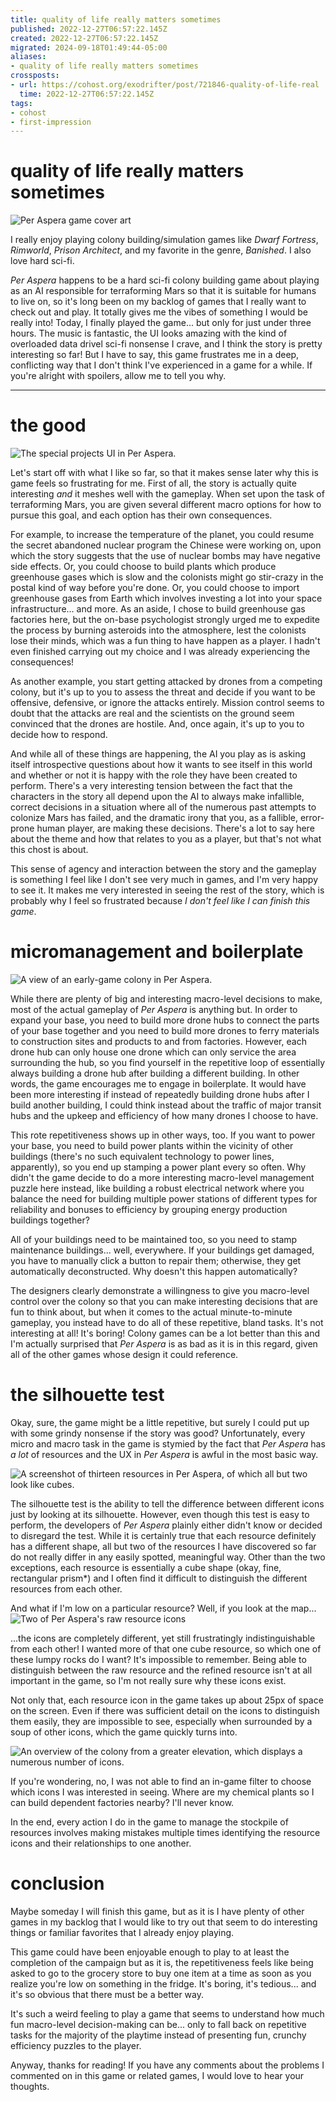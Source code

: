 ```yaml
---
title: quality of life really matters sometimes
published: 2022-12-27T06:57:22.145Z
created: 2022-12-27T06:57:22.145Z
migrated: 2024-09-18T01:49:44-05:00
aliases:
- quality of life really matters sometimes
crossposts:
- url: https://cohost.org/exodrifter/post/721846-quality-of-life-real
  time: 2022-12-27T06:57:22.145Z
tags:
- cohost
- first-impression
---
```


# quality of life really matters sometimes

![Per Aspera game cover art](20221227065722-per-aspera.jpg)

I really enjoy playing colony building/simulation games like _Dwarf Fortress_, _Rimworld_, _Prison Architect_, and my favorite in the genre, _Banished_. I also love hard sci-fi.

_Per Aspera_ happens to be a hard sci-fi colony building game about playing as an AI responsible for terraforming Mars so that it is suitable for humans to live on, so it's long been on my backlog of games that I really want to check out and play. It totally gives me the vibes of something I would be really into! Today, I finally played the game... but only for just under three hours. The music is fantastic, the UI looks amazing with the kind of overloaded data drivel sci-fi nonsense I crave, and I think the story is pretty interesting so far! But I have to say, this game frustrates me in a deep, conflicting way that I don't think I've experienced in a game for a while. If you're alright with spoilers, allow me to tell you why.

---

# the good
![The special projects UI in Per Aspera.](20221227065722-per-aspera-special-projects.png)

Let's start off with what I like so far, so that it makes sense later why this is game feels so frustrating for me. First of all, the story is actually quite interesting _and_ it meshes well with the gameplay. When set upon the task of terraforming Mars, you are given several different macro options for how to pursue this goal, and each option has their own consequences.

For example, to increase the temperature of the planet, you could resume the secret abandoned nuclear program the Chinese were working on, upon which the story suggests that the use of nuclear bombs may have negative side effects. Or, you could choose to build plants which produce greenhouse gases which is slow and the colonists might go stir-crazy in the postal kind of way before you're done. Or, you could choose to import greenhouse gases from Earth which involves investing a lot into your space infrastructure... and more. As an aside, I chose to build greenhouse gas factories here, but the on-base psychologist strongly urged me to expedite the process by burning asteroids into the atmosphere, lest the colonists lose their minds, which was a fun thing to have happen as a player. I hadn't even finished carrying out my choice and I was already experiencing the consequences!

As another example, you start getting attacked by drones from a competing colony, but it's up to you to assess the threat and decide if you want to be offensive, defensive, or ignore the attacks entirely. Mission control seems to doubt that the attacks are real and the scientists on the ground seem convinced that the drones are hostile. And, once again, it's up to you to decide how to respond.

And while all of these things are happening, the AI you play as is asking itself introspective questions about how it wants to see itself in this world and whether or not it is happy with the role they have been created to perform. There's a very interesting tension between the fact that the characters in the story all depend upon the AI to always make infallible, correct decisions in a situation where all of the numerous past attempts to colonize Mars has failed, and the dramatic irony that you, as a fallible, error-prone human player, are making these decisions. There's a lot to say here about the theme and how that relates to you as a player, but that's not what this chost is about.

This sense of agency and interaction between the story and the gameplay is something I feel like I don't see very much in games, and I'm very happy to see it. It makes me very interested in seeing the rest of the story, which is probably why I feel so frustrated because _I don't feel like I can finish this game_.

# micromanagement and boilerplate

![A view of an early-game colony in Per Aspera.](20221227065722-per-aspera-planet.png)

While there are plenty of big and interesting macro-level decisions to make, most of the actual gameplay of _Per Aspera_ is anything but. In order to expand your base, you need to build more drone hubs to connect the parts of your base together and you need to build more drones to ferry materials to construction sites and products to and from factories. However, each drone hub can only house one drone which can only service the area surrounding the hub, so you find yourself in the repetitive loop of essentially always building a drone hub after building a different building. In other words, the game encourages me to engage in boilerplate. It would have been more interesting if instead of repeatedly building drone hubs after I build another building, I could think instead about the traffic of major transit hubs and the upkeep and efficiency of how many drones I choose to have.

This rote repetitiveness shows up in other ways, too. If you want to power your base, you need to build power plants within the vicinity of other buildings (there's no such equivalent technology to power lines, apparently), so you end up stamping a power plant every so often. Why didn't the game decide to do a more interesting macro-level management puzzle here instead, like building a robust electrical network where you balance the need for building multiple power stations of different types for reliability and bonuses to efficiency by grouping energy production buildings together?

All of your buildings need to be maintained too, so you need to stamp maintenance buildings... well, everywhere. If your buildings get damaged, you have to manually click a button to repair them; otherwise, they get automatically deconstructed. Why doesn't this happen automatically?

The designers clearly demonstrate a willingness to give you macro-level control over the colony so that you can make interesting decisions that are fun to think about, but when it comes to the actual minute-to-minute gameplay, you instead have to do all of these repetitive, bland tasks. It's not interesting at all! It's boring! Colony games can be a lot better than this and I'm actually surprised that _Per Aspera_ is as bad as it is in this regard, given all of the other games whose design it could reference.

# the silhouette test

Okay, sure, the game might be a little repetitive, but surely I could put up with some grindy nonsense if the story was good? Unfortunately, every micro and macro task in the game is stymied by the fact that _Per Aspera_ has _a lot_ of resources and the UX in _Per Aspera_ is awful in the most basic way.

![A screenshot of thirteen resources in Per Aspera, of which all but two look like cubes.](20221227065722-per-aspera-resources.png)

The silhouette test is the ability to tell the difference between different icons just by looking at its silhouette. However, even though this test is easy to perform, the developers of _Per Aspera_ plainly either didn't know or decided to disregard the test. While it is certainly true that each resource definitely has a different shape, all but two of the resources I have discovered so far do not really differ in any easily spotted, meaningful way. Other than the two exceptions, each resource is essentially a cube shape (okay, fine, rectangular prism*) and I often find it difficult to distinguish the different resources from each other.

And what if I'm low on a particular resource? Well, if you look at the map...
![Two of Per Aspera's raw resource icons](20221227065722-per-aspera-lumpy-rock.png)

...the icons are completely different, yet still frustratingly indistinguishable from each other! I wanted more of that one cube resource, so which one of these lumpy rocks do I want? It's impossible to remember. Being able to distinguish between the raw resource and the refined resource isn't at all important in the game, so I'm not really sure why these icons exist.

Not only that, each resource icon in the game takes up about 25px of space on the screen. Even if there was sufficient detail on the icons to distinguish them easily, they are impossible to see, especially when surrounded by a soup of other icons, which the game quickly turns into.

![An overview of the colony from a greater elevation, which displays a numerous number of icons.](20221227065722-per-aspera-icon-soup.png)

If you're wondering, no, I was not able to find an in-game filter to choose which icons I was interested in seeing. Where are my chemical plants so I can build dependent factories nearby? I'll never know.

In the end, every action I do in the game to manage the stockpile of resources involves making mistakes multiple times identifying the resource icons and their relationships to one another.

# conclusion

Maybe someday I will finish this game, but as it is I have plenty of other games in my backlog that I would like to try out that seem to do interesting things or familiar favorites that I already enjoy playing.

This game could have been enjoyable enough to play to at least the completion of the campaign but as it is, the repetitiveness feels like being asked to go to the grocery store to buy one item at a time as soon as you realize you're low on something in the fridge. It's boring, it's tedious... and it's so obvious that there must be a better way.

It's such a weird feeling to play a game that seems to understand how much fun macro-level decision-making can be... only to fall back on repetitive tasks for the majority of the playtime instead of presenting fun, crunchy efficiency puzzles to the player.

Anyway, thanks for reading! If you have any comments about the problems I commented on in this game or related games, I would love to hear your thoughts.
